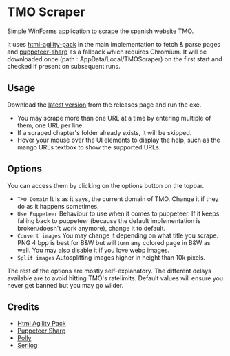 # TMO Scraper

Simple WinForms application to scrape the spanish website TMO.

It uses [html-agility-pack](https://github.com/zzzprojects/html-agility-pack) in the main implementation to fetch & parse pages and [puppeteer-sharp](https://github.com/hardkoded/puppeteer-sharp) as a fallback which requires Chromium. It will be downloaded once (path : AppData/Local/TMOScraper) on the first start and checked if present on subsequent runs.

## Usage

Download the [latest version](https://github.com/Ylevo/TMOScraper/releases/latest) from the releases page and run the exe. 

- You may scrape more than one URL at a time by entering multiple of them, one URL per line.
- If a scraped chapter's folder already exists, it will be skipped.
- Hover your mouse over the UI elements to display the help, such as the mango URLs textbox to show the supported URLs.

## Options

You can access them by clicking on the options button on the topbar.

- `TMO Domain` It is as it says, the current domain of TMO. Change it if they do as it happens sometimes.
- `Use Puppeteer` Behaviour to use when it comes to puppeteer. If it keeps falling back to puppeteer (because the default implementation is broken/doesn't work anymore), change it to default.
- `Convert images` You may change it depending on what title you scrape. PNG 4 bpp is best for B&W but will turn any colored page in B&W as well. You may also disable it if you love webp images.
- `Split images` Autosplitting images higher in height than 10k pixels.

The rest of the options are mostly self-explanatory. The different delays available are to avoid hitting TMO's ratelimits. Default values will ensure you never get banned but you may go wilder.

## Credits

- [Html Agility Pack](https://github.com/zzzprojects/html-agility-pack)
- [Puppeteer Sharp](https://github.com/hardkoded/puppeteer-sharp)
- [Polly](https://github.com/App-vNext/Polly)
- [Serilog](https://github.com/serilog/serilog)
